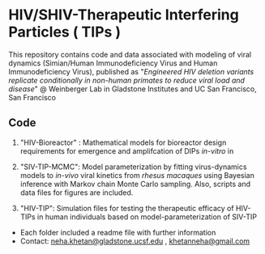 # HIV/SHIV-Therapeutic Interfering Particles ( TIPs )

This repository contains code and data associated with modeling of viral dynamics (Simian/Human Immunodeficiency Virus and Human Immunodeficiency Virus), published as "_Engineered HIV deletion variants replicate 
conditionally in non-human primates to reduce viral load and disease_" 
@ Weinberger Lab in Gladstone Institutes and UC San Francisco, San Francisco




## Code
1. "HIV-Bioreactor" : 
    Mathematical models for bioreactor design requirements for emergence and amplifcation of DIPs _in-vitro_ in 

2. "SIV-TIP-MCMC":
    Model parameterization by fitting virus-dynamics models to _in-vivo_ viral kinetics from _rhesus macaques_ using Bayesian inference with Markov chain Monte Carlo sampling. Also, scripts and data files for figures are included.


3. "HIV-TIP":
	Simulation files for testing the therapeutic efficacy of HIV-TIPs in human individuals based on model-parameterization of SIV-TIP


- Each folder included a readme file with further information
- Contact: neha.khetan@gladstone.ucsf.edu , khetanneha@gmail.com